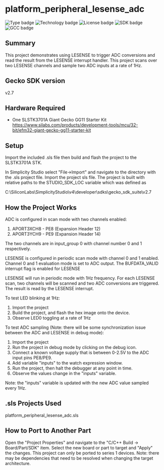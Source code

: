 # platform_peripheral_lesense_adc #
![Type badge](https://img.shields.io/badge/Type-Virtual%20application-green)
![Technology badge](https://img.shields.io/badge/Technology-Platform-green)
![License badge](https://img.shields.io/badge/License-Zlib-green)
![SDK badge](https://img.shields.io/badge/SDK-v2.7.6-green)
![GCC badge](https://img.shields.io/endpoint?url=https://raw.githubusercontent.com/SiliconLabs/application_examples_ci/master/platform_applications/platform_peripheral_lesense_adc_gcc.json)

## Summary ##

This project demonstrates using LESENSE to trigger ADC conversions and read the result from the LESENSE interrupt handler. This project
scans over two LESENSE channels and sample two ADC inputs at a rate of 1Hz.

## Gecko SDK version ##

v2.7

## Hardware Required ##

- One SLSTK3701A Giant Gecko GG11 Starter Kit
<https://www.silabs.com/products/development-tools/mcu/32-bit/efm32-giant-gecko-gg11-starter-kit>

## Setup ##

Import the included .sls file then build and flash the project to the SLSTK3701A STK.

In Simplicity Studio select "File->Import" and navigate to the directory with the .sls project file.
Import the project sls file.
The project is built with relative paths to the STUDIO_SDK_LOC variable which was defined as

C:\SiliconLabs\SimplicityStudio\v4\developer\sdks\gecko_sdk_suite\v2.7

## How the Project Works ##

ADC is configured in scan mode with two channels enabled:
1. APORT3XCH8 - PE8 (Expansion Header 12)
2. APORT3YCH9 - PE9 (Expansion Header 14)

The two channels are in input_group 0 with channel number 0 and 1 respectively.

LESENSE is configured in periodic scan mode with channel 0 and 1 enabled. Channel 0 and 1 evaluation mode is set to
ADC output. The BUFDATA_VALID interrupt flag is enabled for LESENSE

LESENSE will run in periodic mode with 1Hz frequency. For each LESENSE scan, two channels will be scanned and
two ADC conversions are triggered. The result is read by the LESENSE interrupt.

To test LED blinking at 1Hz:
1. Import the project
2. Build the project, and flash the hex image onto the device.
3. Observe LED0 toggling at a rate of 1Hz

To test ADC sampling (Note: there will be some synchronization issue between the ADC and LESENSE in debug mode):
1. Import the project
2. Run the project in debug mode by clicking on the debug icon.
3. Connect a known voltage supply that is between 0-2.5V to the ADC input pins PE8/PE9.
4. Add variable "inputs" to the watch expression window.
5. Run the project, then halt the debugger at any point in time.
6. Observe the values change in the "inputs" variable.

Note: the "inputs" variable is updated with the new ADC value sampled every 1Hz.

## .sls Projects Used ##

platform_peripheral_lesense_adc.sls

## How to Port to Another Part ##

Open the "Project Properties" and navigate to the "C/C++ Build -> Board/Part/SDK" item.  Select the new board or part to target and "Apply" the changes. This project can only be ported to series 1 devices.  Note: there may be dependencies that need to be resolved when changing the target architecture.
